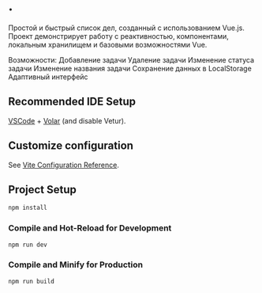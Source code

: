 # .
Простой и быстрый список дел, созданный с использованием Vue.js.
Проект демонстрирует работу с реактивностью, компонентами, локальным хранилищем и базовыми возможностями Vue.

Возможности:
Добавление задачи
Удаление задачи
Изменение статуса задачи
Изменение названия задачи
Сохранение данных в LocalStorage
Адаптивный интерфейс

## Recommended IDE Setup

[VSCode](https://code.visualstudio.com/) + [Volar](https://marketplace.visualstudio.com/items?itemName=Vue.volar) (and disable Vetur).

## Customize configuration

See [Vite Configuration Reference](https://vite.dev/config/).

## Project Setup

```sh
npm install
```

### Compile and Hot-Reload for Development

```sh
npm run dev
```

### Compile and Minify for Production

```sh
npm run build
```
